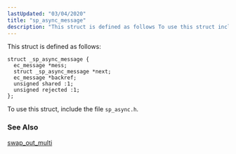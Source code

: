 ```yaml
---
lastUpdated: "03/04/2020"
title: "sp_async_message"
description: "This struct is defined as follows To use this struct include the file sp async h swap out multi..."
---
```


This struct is defined as follows:

```
struct _sp_async_message {
  ec_message *mess;
  struct _sp_async_message *next;
  ec_message *backref;
  unsigned shared :1;
  unsigned rejected :1;
};
```

To use this struct, include the file `sp_async.h`.

### <a name="idp33229712"></a> See Also

[swap_out_multi](/momentum/3/3-api/apis-swap-out-multi)